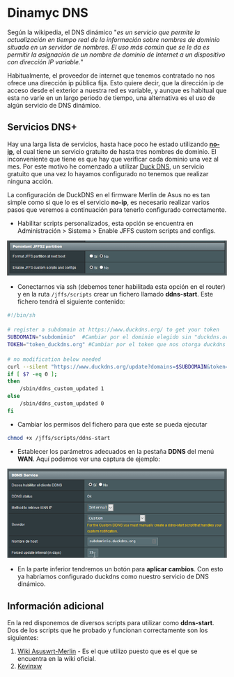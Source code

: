# Dinamyc DNS

Según la wikipedia, el DNS dinámico "_es un servicio que permite la actualización en tiempo real de la  información sobre nombres de dominio situada en un servidor de nombres.  El uso más común que se le da es permitir la asignación de un nombre de  dominio de Internet a un dispositivo con dirección IP variable._"

Habitualmente, el proveedor de internet que tenemos contratado no nos ofrece una dirección ip pública fija. Esto quiere decir, que la dirección ip de acceso desde el exterior a nuestra red es variable, y aunque es habitual que esta no varíe en un largo periodo de tiempo, una alternativa es el uso de algún servicio de DNS dinámico.

## Servicios DNS+

Hay una larga lista de servicios, hasta hace poco he estado utilizando **[no-ip](https://www.noip.com/)**, el cual tiene un servicio gratuito de hasta tres nombres de dominio. El inconveniente que tiene es que hay que verificar cada dominio una vez al mes. Por este motivo he comenzado a utilizar [Duck DNS](https://www.duckdns.org/), un servicio gratuito que una vez lo hayamos configurado no tenemos que realizar ninguna acción.

La configuración de DuckDNS en el firmware Merlin de Asus no es tan simple como si que lo es el servicio **no-ip**, es necesario realizar varios pasos que veremos a continuación para tenerlo configurado correctamente.

* Habilitar scripts personalizados, esta opción se encuentra en Administración > Sistema > Enable JFFS custom scripts and configs.

![Asus custom scripts](../Imagenes/Asus/Custom-scripts.png "Asus custom scripts")

* Conectarnos vía ssh (debemos tener habilitada esta opción en el router) y en la ruta `/jffs/scripts` crear un fichero llamado **ddns-start**. Este fichero tendrá el siguiente contenido:

```bash
#!/bin/sh

# register a subdomain at https://www.duckdns.org/ to get your token
SUBDOMAIN="subdominio"  #Cambiar por el dominio elegido sin "duckdns.org"
TOKEN="token_duckdns.org" #Cambiar por el token que nos otorga duckdns

# no modification below needed
curl --silent "https://www.duckdns.org/update?domains=$SUBDOMAIN&token=$TOKEN&ip=$1" >/dev/null 2>&1
if [ $? -eq 0 ];
then
    /sbin/ddns_custom_updated 1
else
    /sbin/ddns_custom_updated 0
fi
```

* Cambiar los permisos del fichero para que este se pueda ejecutar

```bash
chmod +x /jffs/scripts/ddns-start
```

* Establecer los parámetros adecuados en la pestaña **DDNS** del menú **WAN**. Aquí podemos ver una captura de ejemplo:

![DDNS configuration](../Imagenes/Asus/ddns.png "DDNS configuration")

* En la parte inferior tendremos un botón para **aplicar cambios**. Con esto ya habríamos configurado duckdns como nuestro servicio de DNS dinámico.

## Información adicional

En la red disponemos de diversos scripts para utilizar como **ddns-start**. Dos de los scripts que he probado y funcionan correctamente son los siguientes:

1. [Wiki Asuswrt-Merlin](https://github.com/RMerl/asuswrt-merlin/wiki/DDNS-Sample-Scripts#duck-dns) - Es el que utilizo puesto que es el que se encuentra en la wiki oficial.
2. [Kevinxw](https://gist.github.com/kevinxw/f7a5d5402887ca1b5b2c399c60e0921f)
